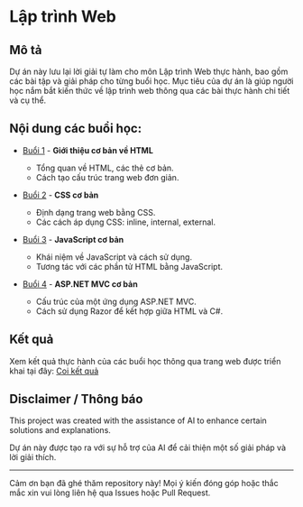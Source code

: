 # Lập trình Web

## Mô tả
Dự án này lưu lại lời giải tự làm cho môn Lập trình Web thực hành, bao gồm các bài tập và giải pháp cho từng buổi học. Mục tiêu của dự án là giúp người học nắm bắt kiến thức về lập trình web thông qua các bài thực hành chi tiết và cụ thể.

## Nội dung các buổi học:
- [Buổi 1](https://github.com/k1enn/Web_Programming/tree/main/Buoi1) - **Giới thiệu cơ bản về HTML**
  - Tổng quan về HTML, các thẻ cơ bản.
  - Cách tạo cấu trúc trang web đơn giản.

- [Buổi 2](https://github.com/k1enn/Web_Programming/tree/main/Buoi2) - **CSS cơ bản**
  - Định dạng trang web bằng CSS.
  - Các cách áp dụng CSS: inline, internal, external.

- [Buổi 3](https://github.com/k1enn/Web_Programming/tree/main/Buoi3) - **JavaScript cơ bản**
  - Khái niệm về JavaScript và cách sử dụng.
  - Tương tác với các phần tử HTML bằng JavaScript.

- [Buổi 4](https://github.com/k1enn/Web_Programming/tree/main/Buoi4) - **ASP.NET MVC cơ bản**
  - Cấu trúc của một ứng dụng ASP.NET MVC.
  - Cách sử dụng Razor để kết hợp giữa HTML và C#.

## Kết quả
Xem kết quả thực hành của các buổi học thông qua trang web được triển khai tại đây: [Coi kết quả](https://shorturl.at/uE37V)

## Disclaimer / Thông báo
This project was created with the assistance of AI to enhance certain solutions and explanations.

Dự án này được tạo ra với sự hỗ trợ của AI để cải thiện một số giải pháp và lời giải thích.

---

Cảm ơn bạn đã ghé thăm repository này! Mọi ý kiến đóng góp hoặc thắc mắc xin vui lòng liên hệ qua Issues hoặc Pull Request.
